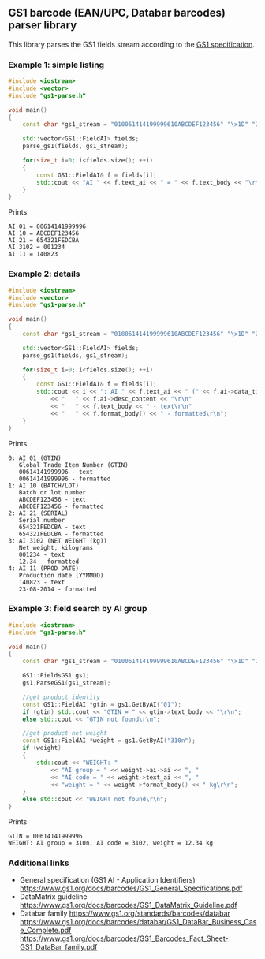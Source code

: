 ## GS1 barcode (EAN/UPC, Databar barcodes) parser library

This library parses the GS1 fields stream according to the [GS1 specification](https://www.gs1.org/docs/barcodes/GS1_General_Specifications.pdf).

### Example 1: simple listing
```cpp
#include <iostream>
#include <vector>
#include "gs1-parse.h"

void main()
{
    const char *gs1_stream = "010061414199999610ABCDEF123456" "\x1D" "21654321FEDCBA" "\x1D" "310200123411140823";

    std::vector<GS1::FieldAI> fields;
    parse_gs1(fields, gs1_stream);

    for(size_t i=0; i<fields.size(); ++i)
    {
        const GS1::FieldAI& f = fields[i];
        std::cout << "AI " << f.text_ai << " = " << f.text_body << "\r\n";
    }
}
```
Prints
```
AI 01 = 00614141999996
AI 10 = ABCDEF123456
AI 21 = 654321FEDCBA
AI 3102 = 001234
AI 11 = 140823
```

### Example 2: details
```cpp
#include <iostream>
#include <vector>
#include "gs1-parse.h"

void main()
{
    const char *gs1_stream = "010061414199999610ABCDEF123456" "\x1D" "21654321FEDCBA" "\x1D" "310200123411140823";

    std::vector<GS1::FieldAI> fields;
    parse_gs1(fields, gs1_stream);

    for(size_t i=0; i<fields.size(); ++i)
    {
        const GS1::FieldAI& f = fields[i];
        std::cout << i << ": AI " << f.text_ai << " (" << f.ai->data_title << ")\r\n"
            << "   " << f.ai->desc_content << "\r\n"
            << "   " << f.text_body << " - text\r\n"
            << "   " << f.format_body() << " - formatted\r\n";
    }
}
```
Prints
```
0: AI 01 (GTIN)
   Global Trade Item Number (GTIN)
   00614141999996 - text
   00614141999996 - formatted
1: AI 10 (BATCH/LOT)
   Batch or lot number
   ABCDEF123456 - text
   ABCDEF123456 - formatted
2: AI 21 (SERIAL)
   Serial number
   654321FEDCBA - text
   654321FEDCBA - formatted
3: AI 3102 (NET WEIGHT (kg))
   Net weight, kilograms
   001234 - text
   12.34 - formatted
4: AI 11 (PROD DATE)
   Production date (YYMMDD)
   140823 - text
   23-08-2014 - formatted
```

### Example 3: field search by AI group
```cpp
#include <iostream>
#include "gs1-parse.h"

void main()
{
    const char *gs1_stream = "010061414199999610ABCDEF123456" "\x1D" "21654321FEDCBA" "\x1D" "310200123411140823";

    GS1::FieldsGS1 gs1;
    gs1.ParseGS1(gs1_stream);

    //get product identity
    const GS1::FieldAI *gtin = gs1.GetByAI("01");
    if (gtin) std::cout << "GTIN = " << gtin->text_body << "\r\n";
    else std::cout << "GTIN not found\r\n";

    //get product net weight
    const GS1::FieldAI *weight = gs1.GetByAI("310n");
    if (weight)
    {
        std::cout << "WEIGHT: "
            << "AI group = " << weight->ai->ai << ", "
            << "AI code = " << weight->text_ai << ", "
            << "weight = " << weight->format_body() << " kg\r\n";
    }
    else std::cout << "WEIGHT not found\r\n";
}
```
Prints
```
GTIN = 00614141999996
WEIGHT: AI group = 310n, AI code = 3102, weight = 12.34 kg
```

### Additional links

- General specification (GS1 AI - Application Identifiers)
https://www.gs1.org/docs/barcodes/GS1_General_Specifications.pdf
- DataMatrix guideline
https://www.gs1.org/docs/barcodes/GS1_DataMatrix_Guideline.pdf
- Databar family
https://www.gs1.org/standards/barcodes/databar
https://www.gs1.org/docs/barcodes/databar/GS1_DataBar_Business_Case_Complete.pdf
https://www.gs1.org/docs/barcodes/GS1_Barcodes_Fact_Sheet-GS1_DataBar_family.pdf
